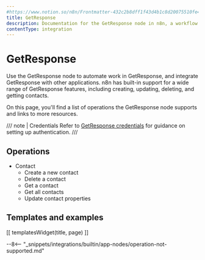 ```yaml
---
#https://www.notion.so/n8n/Frontmatter-432c2b8dff1f43d4b1c8d20075510fe4
title: GetResponse
description: Documentation for the GetResponse node in n8n, a workflow automation platform. Includes details of operations and configuration, and links to examples and credentials information.
contentType: integration
---
```


# GetResponse

Use the GetResponse node to automate work in GetResponse, and integrate GetResponse with other applications. n8n has built-in support for a wide range of GetResponse features, including creating, updating, deleting, and getting contacts. 

On this page, you'll find a list of operations the GetResponse node supports and links to more resources.

/// note | Credentials
Refer to [GetResponse credentials](/integrations/builtin/credentials/getresponse/) for guidance on setting up authentication. 
///

## Operations

* Contact
    * Create a new contact
    * Delete a contact
    * Get a contact
    * Get all contacts
    * Update contact properties

## Templates and examples

<!-- see https://www.notion.so/n8n/Pull-in-templates-for-the-integrations-pages-37c716837b804d30a33b47475f6e3780 -->
[[ templatesWidget(title, page) ]]

--8<-- "_snippets/integrations/builtin/app-nodes/operation-not-supported.md"

